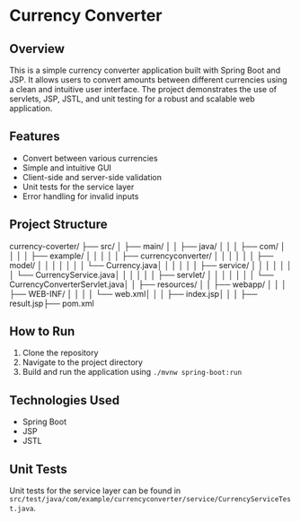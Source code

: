# Currency Converter

## Overview
This is a simple currency converter application built with Spring Boot and JSP. It allows users to convert amounts between different currencies using a clean and intuitive user interface. The project demonstrates the use of servlets, JSP, JSTL, and unit testing for a robust and scalable web application.

## Features
- Convert between various currencies
- Simple and intuitive GUI
- Client-side and server-side validation
- Unit tests for the service layer
- Error handling for invalid inputs

## Project Structure

currency-coverter/ ├── src/ │ ├── main/ │ │ ├── java/ │ │ │ ├── com/ │ │ │ │ ├── example/ │ │ │ │ │ ├── currencyconverter/ │ │ │ │ │ │ ├── model/ │ │ │ │ │ │ │ └── Currency.java│ │ │ │ │ │ ├── service/ │ │ │ │ │ │ │ └── CurrencyService.java│ │ │ │ │ │ ├── servlet/ │ │ │ │ │ │ │ └── CurrencyConverterServlet.java│ │ ├── resources/ │ │ ├── webapp/ │ │ │ ├── WEB-INF/ │ │ │ │ └── web.xml│ │ │ ├── index.jsp│ │ │ ├── result.jsp├── pom.xml

## How to Run
1. Clone the repository
2. Navigate to the project directory
3. Build and run the application using `./mvnw spring-boot:run`

## Technologies Used
- Spring Boot
- JSP
- JSTL

## Unit Tests
Unit tests for the service layer can be found in `src/test/java/com/example/currencyconverter/service/CurrencyServiceTest.java`.


